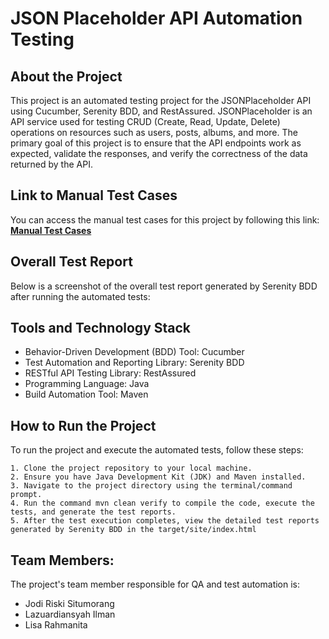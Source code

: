 # JSON Placeholder API Automation Testing

## About the Project
This project is an automated testing project for the JSONPlaceholder API using Cucumber, Serenity BDD, and RestAssured. JSONPlaceholder is an API service used for testing CRUD (Create, Read, Update, Delete) operations on resources such as users, posts, albums, and more. The primary goal of this project is to ensure that the API endpoints work as expected, validate the responses, and verify the correctness of the data returned by the API.

## Link to Manual Test Cases
You can access the manual test cases for this project by following this link: [**Manual Test Cases**](https://docs.google.com/spreadsheets/d/1IRwEeBOZbg5ML3KishMaKVXGGis3gJ4BQvmoaxtBEW0/edit?usp=sharing)

## Overall Test Report 
Below is a screenshot of the overall test report generated by Serenity BDD after running the automated tests:

## Tools and Technology Stack
* Behavior-Driven Development (BDD) Tool: Cucumber
* Test Automation and Reporting Library: Serenity BDD
* RESTful API Testing Library: RestAssured
* Programming Language: Java
* Build Automation Tool: Maven

## How to Run the Project
To run the project and execute the automated tests, follow these steps:

    1. Clone the project repository to your local machine.
    2. Ensure you have Java Development Kit (JDK) and Maven installed.
    3. Navigate to the project directory using the terminal/command prompt.
    4. Run the command mvn clean verify to compile the code, execute the tests, and generate the test reports.
    5. After the test execution completes, view the detailed test reports generated by Serenity BDD in the target/site/index.html

## Team Members:
The project's team member responsible for QA and test automation is:
* Jodi Riski Situmorang
* Lazuardiansyah Ilman
* Lisa Rahmanita
